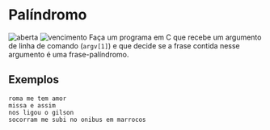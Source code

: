 # Palíndromo
![aberta](https://img.shields.io/badge/aberta-04%2F10%2F2017%2010%3A00-green.svg) ![vencimento](https://img.shields.io/badge/vencimento-11%2F10%2F2017%2023%3A55-red.svg)
Faça um programa em C que recebe um argumento de linha de comando (`argv[1]`) e que decide se a frase contida nesse argumento é uma frase-palíndromo.

## Exemplos
    roma me tem amor
    missa e assim
    nos ligou o gilson
    socorram me subi no onibus em marrocos
